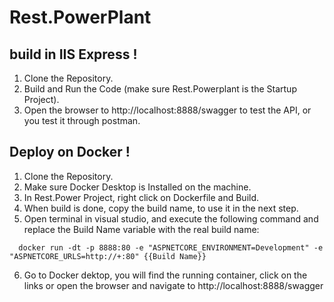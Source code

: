 # Rest.PowerPlant

## build in IIS Express !
1. Clone the Repository.
2. Build and Run the Code (make sure Rest.Powerplant is the Startup Project).
3. Open the browser to http://localhost:8888/swagger to test the API, or you test it through postman.

## Deploy on Docker !
1. Clone the Repository.
2. Make sure Docker Desktop is Installed on the machine.
3. In Rest.Power Project, right click on Dockerfile and Build.
4. When build is done, copy the build name, to use it in the next step.
5. Open terminal in visual studio, and execute the following command and replace the Build Name variable with the real build name: 
```
  docker run -dt -p 8888:80 -e "ASPNETCORE_ENVIRONMENT=Development" -e "ASPNETCORE_URLS=http://+:80" {{Build Name}}
```
6. Go to Docker dektop, you will find the running container, click on the links or open the browser and navigate to http://localhost:8888/swagger
